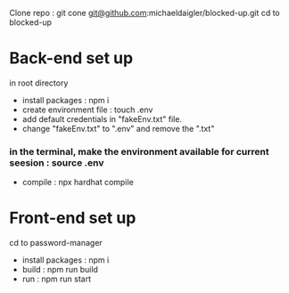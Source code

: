 Clone repo : git cone git@github.com:michaeldaigler/blocked-up.git
cd to blocked-up

# Back-end set up

in root directory
* install packages : npm i
* create environment file : touch .env
* add default credentials in "fakeEnv.txt" file.
* change "fakeEnv.txt" to ".env" and remove the ".txt"
### in the terminal, make the environment available for current seesion : source .env
* compile : npx hardhat compile

# Front-end set up

cd to password-manager
* install packages : npm i
* build : npm run build
* run : npm run start 


























